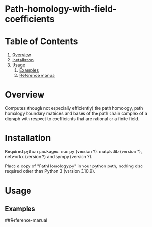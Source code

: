# Path-homology-with-field-coefficients

# Table of Contents

1. [Overview](#Overview)
2. [Installation](#Installation)  
3. [Usage](#Usage)
      1. [Examples](#Examples)
      3. [Reference manual](#Reference-manual)

# Overview

Computes (though not especially efficiently) the path homology, path homology boundary matrices and bases of the path chain complex of a digraph with respect to coefficients that are rational or a finite field.

# Installation

Required python packages: numpy (version ?), matplotlib (version ?), networkx (version ?) and sympy (version ?).

Place a copy of "PathHomology.py" in your python path, nothing else required other than Python 3 (version 3.10.9).

# Usage


## Examples


##Reference-manual
